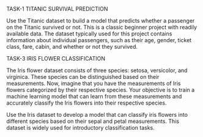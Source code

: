 TASK-1
TITANIC SURVIVAL PREDICTION

Use the Titanic dataset to build a model that predicts whether a
passenger on the Titanic survived or not. This is a classic beginner
project with readily available data.
The dataset typically used for this project contains information
about individual passengers, such as their age, gender, ticket
class, fare, cabin, and whether or not they survived.

TASK-3
IRIS FLOWER CLASSIFICATION

The Iris flower dataset consists of three species: setosa, versicolor,
and virginica. These species can be distinguished based on their
measurements. Now, imagine that you have the measurements
of Iris flowers categorized by their respective species. Your
objective is to train a machine learning model that can learn from
these measurements and accurately classify the Iris flowers into
their respective species.

Use the Iris dataset to develop a model that can classify iris
flowers into different species based on their sepal and petal
measurements. This dataset is widely used for introductory
classification tasks.
